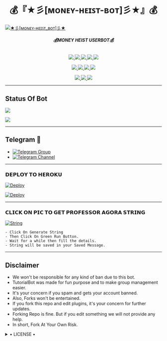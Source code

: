 <h1 align="center">
<b> 💰『★彡[ᴍᴏɴᴇʏ-ʜᴇɪꜱᴛ-ʙᴏᴛ]彡★』💰 </b>
</h1>

[![★彡[ᴍᴏɴᴇʏ-ʜᴇɪꜱᴛ_ʙᴏᴛ]彡★](https://telegra.ph/file/522ed4911518f4b7f51eb.jpg)](https://github.com/Professor-Agora/Money-Heist-Userbot)

<h6 align="center">
  <b>💰MONEY HEIST USERBOT💰</b>
</h6>

<p align="center">
<a href="https://github.com/Professor-Agora/Money-Heist-Userbot" alt="GitHub closed issues"> <img src="https://img.shields.io/github/issues-closed-raw/Professor-Agora/Money-Heist-Userbot?style=flat&logo=github&color=success" /> </a>
<a href="https://github.com/Professor-Agora/Money-Heist-Userbot/graphs/contributors" alt="GitHub contributors"> <img src="https://img.shields.io/github/contributors/Professor-Agora/Money-Heist-Userbot?style=flat&logo=github" /> </a>
<a href="https://github.com/Ptofessor-Agora/Money-Heist-Userbot/network/members" alt="GitHub forks"> <img src="https://img.shields.io/github/forks/Professor-Agora/Money-Heist-Userbot?label=Forks&logo=github" /> </a>
<a href="https://github.com/Professor-Agora/Money-Heist-Userbot" alt="GitHub closed pull requests"> <img src="https://img.shields.io/github/issues-pr-closed-raw/Professor-Agora/Money-Heist-Userbot?color=success" /> </a>
<a href="https://github.com/Professor-Agora/Money-Heist-Userbot" alt="GitHub issues"> <img src="https://img.shields.io/github/issues-raw/Professor-Agora/Money-Heist-Userbot?style=flat&logo=github&color=yellow" /> </a>
</p>
<p align="center">
<a href="https://www.python.org/" alt="made-with-python"> <img src="https://img.shields.io/badge/Made%20with-Python-1f425f.svg?style=flat&logo=python&color=blue" /> </a>
<a href="https://github.com/Professor-Agora/Money-Heist-Userbot" alt="Docker!"> <img src="https://aleen42.github.io/badges/src/docker.svg" /> </a>
<a href="https://github.com/Professor-Agora/Money-Heist-Userbot" alt="GitHub repo size"> <img src="https://img.shields.io/github/repo-size/Professor-Agora/Money-Heist-Userbot" /> </a>
<a href="https://github.com/Professor-Agora/Money-Heist-Userbot/blob/master/LICENSE" alt="GPLv3 license"> <img src="https://img.shields.io/badge/License-GPLv3-blue.svg" /> </a>
</p>
<p align="center">
<a href="https://t.me/mm_userbot" alt="Telegram!"> <img src="https://aleen42.github.io/badges/src/telegram.svg" /> </a>
<a href="https://github.com/Professor-Agora/Money-Heist-Usetbot/graphs/commit-activity" alt="Maintenance"> <img src="https://img.shields.io/badge/Maintained%3F-yes-green.svg" /> </a>
<a href="https://makeapullrequest.com" alt="PRs Welcome"> <img src="https://img.shields.io/badge/PRs-welcome-brightgreen.svg?style=flat-square" /> </a>
</p>

------
## Status Of Bot 
<p align="left">
    <a href="https://github.com/Professor-Agora/Money-Heist-Userbot/network/members"><img src="https://img.shields.io/github/forks/Professor-Agora/Money-Heist-Userbot?label=Forks&logoColor=Black&style=social"></a><p align="left"><a href="https://github.com/Professor-Agora/Money-Heist-Userbot/stargazers"><img src="https://img.shields.io/github/stars/Professor-Agora/Money-Heist-Userbot?logoColor=Blue&style=social"></a><p align="left"><a href="https://github.com/Professor-Agora/Money-Heist-Userbot"></a><p align="left"><a href="https://github.com/Professor-Agora/Money-Heist-Userbot?"></a>

------
## Telegram 🏪
- [![Telegram Group](https://img.shields.io/badge/Telegram-Group-red)](https://t.me/MM_Userbot)
- [![Telegram Channel](https://img.shields.io/badge/Telegram-Channel-red)](https://t.me/mm_userbot_channel)

--------------------
      
<h3> 𝗗𝗘𝗣𝗟𝗢𝗬 𝗧𝗢 𝗛𝗘𝗥𝗢𝗞𝗨</h3>

[![Deploy](https://www.herokucdn.com/deploy/button.svg)](https://heroku.com/deploy?template=https://github.com/Dhrubamoy/Blue-OS/MONEY-HEIST-BOT)

[![Deploy](https://telegra.ph/file/d8b34e339581c5108fdc2.jpg)](https://heroku.com/deploy?template=https://github.com/Blue-OS/MONEY-HEIST-BOT)


---------

<h3> 𝗖𝗟𝗜𝗖𝗞 𝗢𝗡 𝗣𝗜𝗖 𝗧𝗢 𝗚𝗘𝗧 𝗣𝗥𝗢𝗙𝗘𝗦𝗦𝗢𝗥 𝗔𝗚𝗢𝗥𝗔 𝗦𝗧𝗥𝗜𝗡𝗚</h3>

[![String](https://telegra.ph/file/acb8e76f54ad62d14fcf2.jpg)](https://replit.com/@KrishnaJaiswal1/LEGENDBOT#main.py) 

    - Click On Generate String
    - Then Click On Green Run Button.
    - Wait for a while then fill the details.
    - String will be saved in your Saved Message.


------
## Disclaimer
- We won't be responsible for any kind of ban due to this bot.
- TutorialBot was made for fun purpose and to make group management easier.
- It's your concern if you spam and gets your account banned.
- Also, Forks won't be entertained.
- If you fork this repo and edit plugins, it's your concern for further updates.
- Forking Repo is fine. But if you edit something we will not provide any help.
- In short, Fork At Your Own Risk.

<details>

  <summary> • LICENSE • </summary>

![](https://www.gnu.org/graphics/gplv3-or-later.png)



Poject [MONEY-HEIST-BOT](https://github.com/Blue-OS/MONEY-HEIST-BOT) is free software: you can redistribute it and/or modify

it under the terms of the GNU General Public License as published by

the Free Software Foundation, either version 3 of the License, or

(at your option) any later version.

This program is distributed in the hope that it will be useful,

but WITHOUT ANY WARRANTY; without even the implied warranty of

MERCHANTABILITY or FITNESS FOR A PARTICULAR PURPOSE.  See the

GNU General Public License for more details.

You should have received a copy of the GNU General Public License

along with this program. If not, see <https://www.gnu.org/licenses/>.

</details>
